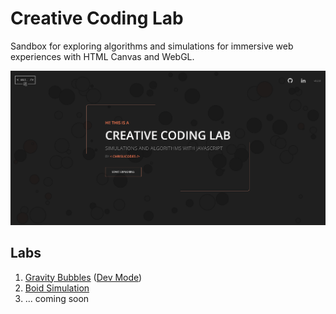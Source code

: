 # Creative Coding Lab

Sandbox for exploring algorithms and simulations for immersive web experiences with HTML Canvas and WebGL.

![home-screen-screenshot](img/home_desktop.png)

## Labs

1. [Gravity Bubbles](https://chrislicodes.github.io/simulations-and-algorithms/labs/gravity-bubbles/)
   ([Dev Mode](https://chrislicodes.github.io/simulations-and-algorithms/gravity-bubbles/#dev))
2. [Boid Simulation](https://chrislicodes.github.io/simulations-and-algorithms/labs/boids/)
3. ... coming soon
